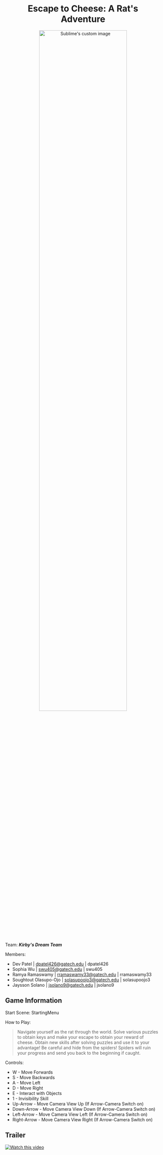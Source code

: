<h1 align="center">Escape to Cheese: A Rat's Adventure</h1>

<p align="center">
  <img src="https://github.com/devdp2001/Video-Game-Design-Team-Project/blob/main/Assets/UI/StartScreen.png?raw=true" alt="Sublime's custom image" style="width: 75%; height: auto;"/>
</p>

Team:   **_Kirby's Dream Team_**

Members: 
* Dev Patel    | dpatel426@gatech.edu    | dpatel426
* Sophia Wu   	         | swu405@gatech.edu	   | swu405
* Ramya Ramaswamy       | rramaswamy33@gatech.edu | rramaswamy33
* Soughtout Olasupo-Ojo | solasupoojo3@gatech.edu | solasupoojo3
* Jaysson Solano        | jsolano9@gatech.edu     | jsolano9

## Game Information
Start Scene: StartingMenu

How to Play: 

> Navigate yourself as the rat through the world. Solve various puzzles
to obtain keys and make your escape to obtain your reward of cheese. Obtain new 
skills after solving puzzles and use it to your advantage! Be careful and hide 
from the spiders! Spiders will ruin your progress and send you back to the 
beginning if caught. 

Controls: 
* W - Move Forwards
* S - Move Backwards
* A - Move Left
* D - Move Right 
* E - Interact with Objects
* 1 - Invisibility Skill
* Up-Arrow - Move Camera View Up (If Arrow-Camera Switch on) 
* Down-Arrow - Move Camera View Down (If Arrow-Camera Switch on) 
* Left-Arrow - Move Camera View Left (If Arrow-Camera Switch on) 
* Right-Arrow - Move Camera View Right (If Arrow-Camera Switch on) 

## Trailer
[![Watch this video](https://img.youtube.com/vi/nt-b6AkyHXg/maxresdefault.jpg)](https://www.youtube.com/watch?v=nt-b6AkyHXg)
